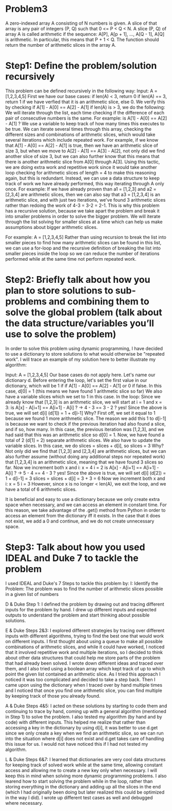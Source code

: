 # Problem3

A zero-indexed array A consisting of N numbers is given. A slice of that array is any pair of integers (P, Q) such that 0 <= P < Q < N.
A slice (P, Q) of array A is called arithmetic if the sequence:
A[P], A[p + 1], ..., A[Q - 1], A[Q] is arithmetic. In particular, this means that P + 1 < Q.
The function should return the number of arithmetic slices in the array A.

# Step1: Define the problem/solution recursively

This problem can be defined recursively in the following way:
Input: A = [1,2,3,4,5]
First we have our base cases:
if len(A) < 3, return 0
if len(A) == 3, return 1 if we have verfied that it is an arithmetic slice, else 0. We verify this by checking if A[1] - A[0] == A[2] - A[1]
if len(A) is > 3, we do the following:
We will iterate through the list, each time checking if the difference of each pair of consecutive numbers is the same. For example:
is A[1] - A[0] == A[2] - A[1] ?
We use a variable to keep track of how many times this executes to be true. We can iterate several times through this array, checking the different sizes and combinations of arithmetic slices, which would take several iterations which include repeated work. For example, if we know that A[1] - A[0] == A[2] - A[1] is true, then we have an arithmetic slice of size 3, but when we move to A[2] - A[1] == A[3] - A[2], not only did we find another slice of size 3, but we can also further know that this means that there is another arithmetic slice from A[0] through A[3].
Using this tactic, we are doing extra work and repetitive work since it would take another loop checking for arithmetic slices of length = 4 to make this reasoning again, but this is redundant. 
Instead, we can use a data structure to keep track of work we have already performed, this way iterating through A only once. For example:
If we have already proven than a1 = [1,2,3] and a2 = [2,3,4] are arithmetic slices, then we can also say that a3 = [1,2,3,4] is an arithmetic slice, and with just two iterations, we've found 3 arithmetic slices rather than redoing the work of 4-3 = 3-2 = 2-1.
This is why this problem has a recursive solution, because we take apart the problem and break it into smaller problems in order to solve the bigger problem. We will iterate through the list solving for smaller slices at a time which can help us make assumptions about bigger arithmetic slices. 

For example: 
A = [1,2,3,4,5]
Rather than using recursion to break the list into smaller pieces to find how many arithmetic slices can be found in this list, we can use a for-loop and the recursive definition of breaking the list into smaller pieces inside the loop so we can reduce the number of iterations performed while at the same time not perform repeated work. 

# Step2: Briefly talk about how you plan to store solutions to sub-problems and combining them to solve the global problem (talk about the data structure/variables you’ll use to solve the problem)

In order to solve this problem using dynamic programming, I have decided to use a dictionary to store solutions to what would otherwise be "repeated work". I will trace an example of my solution here to better illustrate my algorithm: 

Input: A = [1,2,3,4,5]
Our base cases do not apply here. 
Let's name our dictionary d. 
Before entering the loop, let's set the first value in our dictionary, which will be 1 if if A[1] - A[0] == A[2] - A[1] or 0 if false. 
In this case, d[0] = 1 (this means we have found 1 arithmetic slice so far)
We also have a variable slices which we set to 1 in this case.
In the loop:
Since we already know that [1,2,3] is an arithmetic slice, we will start at i = 1 and x = 3:
is A[x] - A[i+1] == A[i+1] - A[i] ? -> 4 - 3 == 3 - 2 ? yes! 
Since the above is true, we will set d[i] (d[1]) = 1 + d[i-1]
Why? 
First off, we set it equal to 1 because we found 1 more arithmetic slice. The reason we add this 1 to 
d[i-1] is because we want to check if the previous iteration had also found a slice, and if so, how many. In this case, the previous iteration was [1,2,3], and we had said that this was an arithmetic slice so d[0] = 1. 
Now, we have found a total of 2 (d[1] = 2) separate arithmetic slices. 
We also have to update the variable slices. In this case, we do slices = slices + d[i], so slices = 3
Why?
Not only did we find that [1,2,3] and [2,3,4] are arithmetic slices, but we can also further assume (without doing any additional steps nor repeated work) that [1,2,3,4] is an arithmetic slice, meaning that we have found 3 slices so far. 
Now we increment both x and i: 
x = 4
i = 2
is A[x] - A[i+1] == A[i+1] - A[i] ? -> 5 - 4 == 4 - 3 ? yes! 
Since the above is true, we will set d[i] (d[2]) = 1 + d[i-1] = 3
slices = slices + d[i] = 3 + 3 = 6
Now we increment both x and i:
x = 5
i = 3
However, since x is no longer < len(A), we exit the loop, and we have a total of 6 arithmetic slices.

It is beneficial and easy to use a dictionary because we only create extra space when necessary, and we can access an element in constant time. For this reason, we take advantage of the .get() method from Python in order to access an element from the dictionary iff it exists. In the case that it does not exist, we add a 0 and continue, and we do not create unnecessary space. 

# Step3: Talk about how you used IDEAL and Duke 7 to tackle the problem

I used IDEAL and Duke's 7 Steps to tackle this problem by:
I: Identify the Problem: The problem was to find the number of arithmetic slices possible in a given list of numbers

D & Duke Step 1: I defined the problem by drawing out and tracing different inputs for the problem by hand. I drew up different inputs and expected outputs to understand the problem and start thinking about possible solutions. 

E & Duke Steps 2&3: I explored different strategies by tracing over different inputs with different algorithms, trying to find the best one that would work on different inputs. I first thought about using a queue to make all possible combinations of arithmetic slices, and while it could have worked, I noticed that it involved repetitive work and multiple iterations, so I decided to think about other data structures that could help me store parts of the problem that had already been solved. I wrote down different ideas and traced over them, and I also tried using a boolean array which kept track of up to which point the given list contained an arithmetic slice. As I tried this approach I noticed it was too complicated and decided to take a step back. Then I came upon using the dictionary when I traced over by hand multiple times and I noticed that once you find one arithmetic slice, you can find multiple by keeping track of those you already found. 

A & Duke Steps 4&5: I acted on these solutions by starting to code them and continuing to trace by hand, coming up with a general algorithm (mentioned in Step 1) to solve the problem. I also tested my algorithm (by hand and by code) with different inputs. This helped me realize that rather than accessing a key in the dictionary by using d[i], it was better to use d.get since we only create a key when we find an arithmetic slice, so we can run into the situation where d[i] does not exist and d.get takes care of handling this issue for us. I would not have noticed this if I had not tested my algorithm.

L & Duke Steps 6&7: I learned that dictionaries are very cool data structures for keeping track of solved work while at the same time, allowing constant access and allowing me to create a new key only when necessary. I will keep this in mind when solving more dynamic programming problems. I also learend how to start solving the problem while in the loop, rather than storing everything in the dictionary and adding up all the slices in the end (which I had originally been doing but later realized this could be optimized in the way I did). I wrote up different test cases as well and debugged where necessary.   
